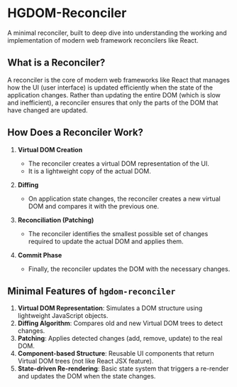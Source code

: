 # HGDOM-Reconciler

A minimal reconciler, built to deep dive into understanding the working and implementation of modern web framework reconcilers like React.

## What is a Reconciler?

A reconciler is the core of modern web frameworks like React that manages how the UI (user interface) is updated efficiently when the state of the application changes. Rather than updating the entire DOM (which is slow and inefficient), a reconciler ensures that only the parts of the DOM that have changed are updated.

## How Does a Reconciler Work?

1. **Virtual DOM Creation**
   - The reconciler creates a virtual DOM representation of the UI.
   - It is a lightweight copy of the actual DOM.

2. **Diffing**
   - On application state changes, the reconciler creates a new virtual DOM and compares it with the previous one.

3. **Reconciliation (Patching)**
   - The reconciler identifies the smallest possible set of changes required to update the actual DOM and applies them.

4. **Commit Phase**
   - Finally, the reconciler updates the DOM with the necessary changes.

## Minimal Features of `hgdom-reconciler`

1. **Virtual DOM Representation**: Simulates a DOM structure using lightweight JavaScript objects.
2. **Diffing Algorithm**: Compares old and new Virtual DOM trees to detect changes.
3. **Patching**: Applies detected changes (add, remove, update) to the real DOM.
4. **Component-based Structure**: Reusable UI components that return Virtual DOM trees (not like React JSX feature).
5. **State-driven Re-rendering**: Basic state system that triggers a re-render and updates the DOM when the state changes.
